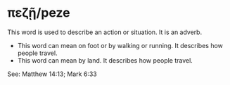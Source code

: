 # πεζῇ/peze
This word is used to describe an action or situation. It is an adverb.
* This word can mean on foot or by walking or running. It describes how people travel.
* This word can mean by land. It describes how people travel.

See: Matthew 14:13; Mark 6:33
